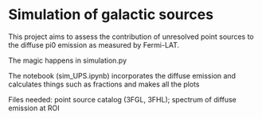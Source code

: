# Simulation of galactic sources

This project aims to assess the contribution of unresolved point sources to the diffuse pi0 emission as measured by Fermi-LAT.

The magic happens in simulation.py

The notebook (sim_UPS.ipynb) incorporates the diffuse emission and calculates things such as fractions and makes all the plots

Files needed: point source catalog (3FGL, 3FHL); spectrum of diffuse emission at ROI
